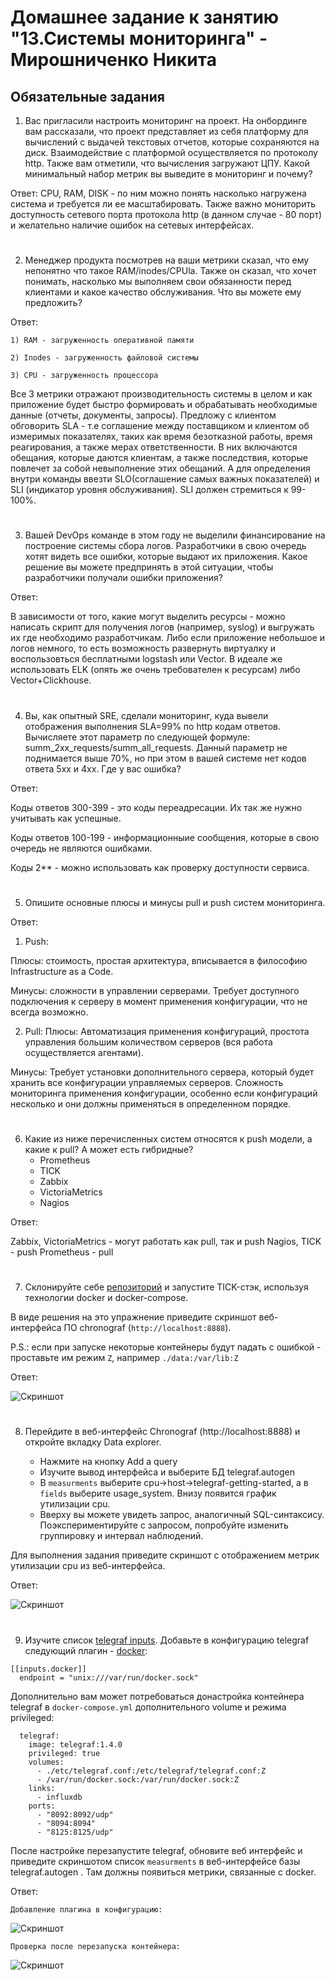 # Домашнее задание к занятию "13.Системы мониторинга" - Мирошниченко Никита

## Обязательные задания

1. Вас пригласили настроить мониторинг на проект. На онбординге вам рассказали, что проект представляет из себя 
платформу для вычислений с выдачей текстовых отчетов, которые сохраняются на диск. Взаимодействие с платформой 
осуществляется по протоколу http. Также вам отметили, что вычисления загружают ЦПУ. Какой минимальный набор метрик вы
выведите в мониторинг и почему?

Ответ: CPU, RAM, DISK - по ним можно понять насколько нагружена система и требуется ли ее масштабировать. Также важно мониторить доступность сетевого порта протокола http (в данном случае - 80 порт) и желательно наличие ошибок на сетевых интерфейсах.
#
2. Менеджер продукта посмотрев на ваши метрики сказал, что ему непонятно что такое RAM/inodes/CPUla. Также он сказал, 
что хочет понимать, насколько мы выполняем свои обязанности перед клиентами и какое качество обслуживания. Что вы 
можете ему предложить?

Ответ: 

`1) RAM - загруженность оперативной памяти`

`2) Inodes - загруженность файловой системы`

`3) CPU - загруженность процессора`

Все 3 метрики отражают производительность системы в целом и как приложение будет быстро формировать и обрабатывать необходимые данные (отчеты, документы, запросы).
Предложу c клиентом обговорить SLA - т.е соглашение между поставщиком и клиентом об измеримых показателях, таких как время безотказной работы, время реагирования, а также мерах ответственности. В них включаются обещания, которые даются клиентам, а также последствия, которые повлечет за собой невыполнение этих обещаний. А для определения внутри команды ввезти SLO(соглашение самых важных показателей) и SLI (индикатор уровня обслуживания). SLI должен стремиться к 99-100%.

#
3. Вашей DevOps команде в этом году не выделили финансирование на построение системы сбора логов. Разработчики в свою 
очередь хотят видеть все ошибки, которые выдают их приложения. Какое решение вы можете предпринять в этой ситуации, 
чтобы разработчики получали ошибки приложения?

Ответ: 

В зависимости от того, какие могут выделить ресурсы - можно написать скрипт для получения логов (например, syslog) и выгружать их где необходимо разработчикам. Либо если приложение небольшое и логов немного, то есть возможность развернуть виртуалку и воспользовться бесплатными logstash или Vector. В идеале же использовать ELK (опять же очень требователен к ресурсам) либо Vector+Clickhouse.
#
4. Вы, как опытный SRE, сделали мониторинг, куда вывели отображения выполнения SLA=99% по http кодам ответов. 
Вычисляете этот параметр по следующей формуле: summ_2xx_requests/summ_all_requests. Данный параметр не поднимается выше 
70%, но при этом в вашей системе нет кодов ответа 5xx и 4xx. Где у вас ошибка?

Ответ: 

Коды ответов 300-399 - это коды переадресации. Их так же нужно учитывать как успешные.

Коды ответов 100-199 - информационныие сообщения, которые в свою очередь не являются ошибками.

Коды 2** - можно использовать как проверку доступности сервиса.

#
5. Опишите основные плюсы и минусы pull и push систем мониторинга.

Ответ: 

1) Push:

Плюсы: стоимость, простая архитектура, вписывается в философию Infrastructure as a Code.

Минусы: cложности в управлении серверами. Требует доступного подключения к серверу в момент применения конфигурации, что не всегда возможно.

2) Pull:
Плюсы: Автоматизация применения конфигураций, простота управления большим количеством серверов (вся работа осуществляется агентами).

Минусы: Требует установки дополнительного сервера, который будет хранить все конфигурации управляемых серверов. Сложность мониторинга применения конфигурации, особенно если конфигураций несколько и они должны применяться в определенном порядке.

#
6. Какие из ниже перечисленных систем относятся к push модели, а какие к pull? А может есть гибридные?
    - Prometheus 
    - TICK
    - Zabbix
    - VictoriaMetrics
    - Nagios
    
Ответ: 

Zabbix, VictoriaMetrics - могут работать как pull, так и push
Nagios, TICK - push
Prometheus - pull
#
7. Склонируйте себе [репозиторий](https://github.com/influxdata/sandbox/tree/master) и запустите TICK-стэк, 
используя технологии docker и docker-compose.

В виде решения на это упражнение приведите скриншот веб-интерфейса ПО chronograf (`http://localhost:8888`). 

P.S.: если при запуске некоторые контейнеры будут падать с ошибкой - проставьте им режим `Z`, например
`./data:/var/lib:Z`

Ответ:

![Скриншот](https://github.com/Tourker/Git_HW/blob/main/HW_mon/img/01/7_1.jpg)

#
8. Перейдите в веб-интерфейс Chronograf (http://localhost:8888) и откройте вкладку Data explorer.
        
    - Нажмите на кнопку Add a query
    - Изучите вывод интерфейса и выберите БД telegraf.autogen
    - В `measurments` выберите cpu->host->telegraf-getting-started, а в `fields` выберите usage_system. Внизу появится график утилизации cpu.
    - Вверху вы можете увидеть запрос, аналогичный SQL-синтаксису. Поэкспериментируйте с запросом, попробуйте изменить группировку и интервал наблюдений.

Для выполнения задания приведите скриншот с отображением метрик утилизации cpu из веб-интерфейса.

Ответ: 

![Скриншот](https://github.com/Tourker/Git_HW/blob/main/HW_mon/img/01/7_2.jpg) 

#
9. Изучите список [telegraf inputs](https://github.com/influxdata/telegraf/tree/master/plugins/inputs). 
Добавьте в конфигурацию telegraf следующий плагин - [docker](https://github.com/influxdata/telegraf/tree/master/plugins/inputs/docker):
```
[[inputs.docker]]
  endpoint = "unix:///var/run/docker.sock"
```

Дополнительно вам может потребоваться донастройка контейнера telegraf в `docker-compose.yml` дополнительного volume и 
режима privileged:
```
  telegraf:
    image: telegraf:1.4.0
    privileged: true
    volumes:
      - ./etc/telegraf.conf:/etc/telegraf/telegraf.conf:Z
      - /var/run/docker.sock:/var/run/docker.sock:Z
    links:
      - influxdb
    ports:
      - "8092:8092/udp"
      - "8094:8094"
      - "8125:8125/udp"
```

После настройке перезапустите telegraf, обновите веб интерфейс и приведите скриншотом список `measurments` в 
веб-интерфейсе базы telegraf.autogen . Там должны появиться метрики, связанные с docker.

Ответ:

`Добавление плагина в конфигурацию: `

![Скриншот](https://github.com/Tourker/Git_HW/blob/main/HW_mon/img/01/7_3.jpg)

`Проверка после перезапуска контейнера: `

![Скриншот](https://github.com/Tourker/Git_HW/blob/main/HW_mon/img/01/7_4.jpg)